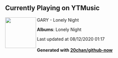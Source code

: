 ## Currently Playing on YTMusic

[<img align="left" width="100" src="https://lh3.googleusercontent.com/HicqfBKhgtxf3RfnOk5NuNb6RGlM2iYhPpuTAd2Ok4ZAPb--UjjHm80R2f8pbeATM6bwA3YW_fopDkvAsw">](https://music.youtube.com/channel/UCCZkbN-eHBtrdRhOKFBGt6w)

GARY - Lonely Night

**Albums**: Lonely Night

Last updated at 08/12/2020 01:17

#### Generated with [20chan/github-now](https://github.com/20chan/github-now)


<!--
**20chan/20chan** is a ✨ _special_ ✨ repository because its `README.md` (this file) appears on your GitHub profile.

Here are some ideas to get you started:

- 🔭 I’m currently working on ...
- 🌱 I’m currently learning ...
- 👯 I’m looking to collaborate on ...
- 🤔 I’m looking for help with ...
- 💬 Ask me about ...
- 📫 How to reach me: ...
- 😄 Pronouns: ...
- ⚡ Fun fact: ...
-->
